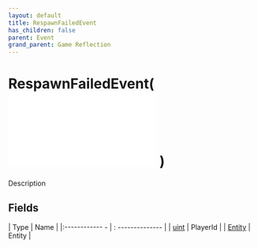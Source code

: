 ```yaml
---
layout: default
title: RespawnFailedEvent
has_children: false
parent: Event
grand_parent: Game Reflection
---
```

# RespawnFailedEvent( ![ EntityEventBase ](game-reflection/events/entity_event_base.md) )
Description 

## Fields
| Type | Name |
|:------------ - | : -------------- |
| [uint](game-reflection/components/uint.md) | PlayerId |
| [Entity](game-reflection/classes/entity.md) | Entity |

